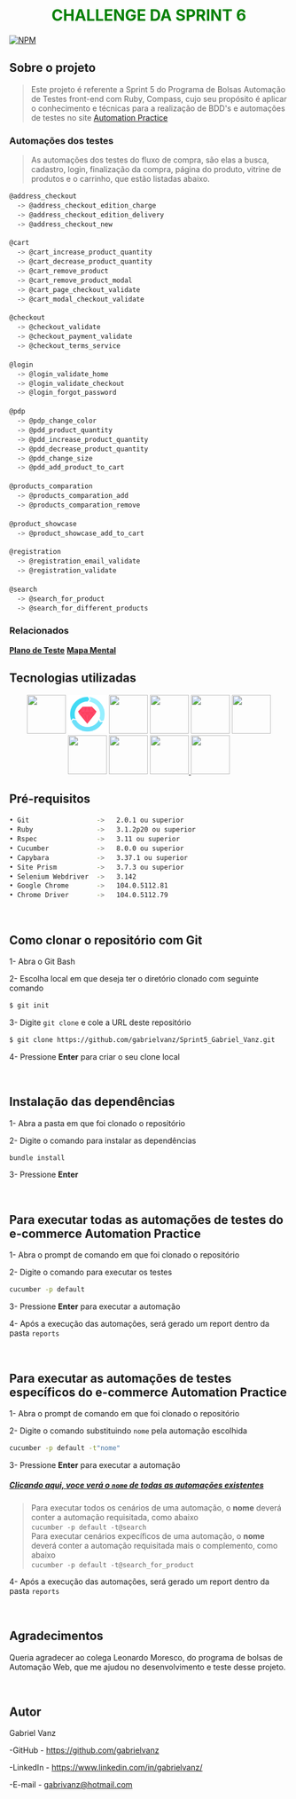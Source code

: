 <h1 align="center" style="color: green">CHALLENGE DA SPRINT 6</h1>

[![NPM](https://img.shields.io/npm/l/react)](https://github.com/gabrielvanz/RealityStone_Gabriel_Compass/blob/develop/LICENSE)

<h2>Sobre o projeto</h2>

> Este projeto é referente a Sprint 5 do Programa de Bolsas Automação de Testes front-end com Ruby, Compass, cujo seu propósito é aplicar o conhecimento e técnicas para a realização de BDD's e automações de testes no site <a href="http://automationpractice.com/">Automation Practice</a>

<h3 name="topo">Automações dos testes</h3>

>As automações dos testes do fluxo de compra, são elas a busca, cadastro, login, finalização da compra, página do produto, vitrine de produtos e o carrinho, que estão listadas abaixo.

```bash
@address_checkout
  -> @address_checkout_edition_charge
  -> @address_checkout_edition_delivery
  -> @address_checkout_new

@cart
  -> @cart_increase_product_quantity
  -> @cart_decrease_product_quantity
  -> @cart_remove_product
  -> @cart_remove_product_modal
  -> @cart_page_checkout_validate
  -> @cart_modal_checkout_validate

@checkout
  -> @checkout_validate
  -> @checkout_payment_validate
  -> @checkout_terms_service

@login
  -> @login_validate_home
  -> @login_validate_checkout
  -> @login_forgot_password

@pdp
  -> @pdp_change_color
  -> @pdd_product_quantity
  -> @pdd_increase_product_quantity
  -> @pdd_decrease_product_quantity
  -> @pdd_change_size
  -> @pdd_add_product_to_cart

@products_comparation
  -> @products_comparation_add
  -> @products_comparation_remove

@product_showcase
  -> @product_showcase_add_to_cart
  
@registration
  -> @registration_email_validate
  -> @registration_validate

@search
  -> @search_for_product
  -> @search_for_different_products

```

<h3>Relacionados</h3>

**<a href="#">Plano de Teste</a>**
**<a href="#">Mapa Mental</a>**

<h2>Tecnologias utilizadas</h2>

<p align="center" color=""><a href="https://www.ruby-lang.org/pt/" title="Ruby"><img height="70" width="70" src="https://img.icons8.com/color/344/ruby-programming-language.png"></a>
<a href="https://rspec.info/" title="Rspec"><img height="70" width="70" src=https://github.com/ypek/teste-/raw/main/logo%20rspec.png></a>
<a href="https://cucumber.io/" title="Cucumber"> <img height="70" width="70" src="https://cdn.jsdelivr.net/gh/devicons/devicon/icons/cucumber/cucumber-plain.svg"></a>
<a href="https://github.com/site-prism" title="Site Prism"> <img height="70" width="70" src="https://avatars.githubusercontent.com/u/51700553?s=200&v=4"></a>
<a href="https://github.com/teamcapybara" title="Capybara"> <img height="70" width="70" src="https://avatars.githubusercontent.com/u/23465623?s=200&v=4"></a>
<a href="https://www.selenium.dev/" title="Selenium"> <img height="70" width="70" src="https://avatars0.githubusercontent.com/u/983927?v=3&s=400"></a>
<a href="https://www.xmind.app/" title="X-Mind"> <img height="70" width="70" src="https://i.pinimg.com/280x280_RS/a8/59/73/a859733a7ab0bf26117fc73cb27b7112.jpg"></a>
<a href="https://code.visualstudio.com/" title="Visual Studio Code"><img height="70" width="70" src="https://img.icons8.com/color/344/visual-studio-code-2019.png"></a>
<a href="https://git-scm.com/" title="Git"><img height="70" width="70" src="https://camo.githubusercontent.com/fbfcb9e3dc648adc93bef37c718db16c52f617ad055a26de6dc3c21865c3321d/68747470733a2f2f7777772e766563746f726c6f676f2e7a6f6e652f6c6f676f732f6769742d73636d2f6769742d73636d2d69636f6e2e737667"> </a>
<a href="https://github.com/" title="GitHub"> <img height="70" width="70" src="https://cdn-icons-png.flaticon.com/512/25/25231.png"></a></p> 



<h2>Pré-requisitos</h2>

```bash
• Git                 ->   2.0.1 ou superior
• Ruby                ->   3.1.2p20 ou superior
• Rspec               ->   3.11 ou superior
• Cucumber            ->   8.0.0 ou superior
• Capybara            ->   3.37.1 ou superior
• Site Prism          ->   3.7.3 ou superior
• Selenium Webdriver  ->   3.142
• Google Chrome       ->   104.0.5112.81
• Chrome Driver       ->   104.0.5112.79
```
<br>

<h2>Como clonar o repositório com Git</h2>
1- Abra o Git Bash

2- Escolha local em que deseja ter o diretório clonado com seguinte comando

```bash
$ git init
```

3- Digite ```git clone``` e cole a URL deste repositório

```bash
$ git clone https://github.com/gabrielvanz/Sprint5_Gabriel_Vanz.git
```

4- Pressione **Enter** para criar o seu clone local

<br>

<h2>Instalação das dependências</h2>

1- Abra a pasta em que foi clonado o repositório

2- Digite o comando para instalar as dependências

```bash
bundle install
```
3- Pressione **Enter**

<br>

<h2>Para executar todas as automações de testes do e-commerce Automation Practice</h2>

1- Abra o prompt de comando em que foi clonado o repositório

2- Digite o comando para executar os testes

```bash
cucumber -p default
```

3- Pressione **Enter** para executar a automação

4- Após a execução das automações, será gerado um report dentro da pasta ```reports```

<br>

<h2>Para executar as automações de testes específicos do e-commerce Automation Practice</h2>

1- Abra o prompt de comando em que foi clonado o repositório

2- Digite o comando substituindo ```nome``` pela automação escolhida

```bash
cucumber -p default -t"nome"
```

3- Pressione **Enter** para executar a automação

<a href="#topo"><h5>Clicando aqui, voce verá o `nome` de todas as automações existentes</h5></a>

> Para executar todos os cenários de uma automação, o **nome** deverá conter a automação requisitada, como abaixo<br>
> ```cucumber -p default -t@search```<br>
> Para executar cenários expecíficos de uma automação, o **nome** deverá conter a automação requisitada mais o complemento, como abaixo<br>
> ```cucumber -p default -t@search_for_product```

4- Após a execução das automações, será gerado um report dentro da pasta ```reports```

<br>

<h2>Agradecimentos</h2>

<p>Queria agradecer ao colega Leonardo Moresco, do programa de bolsas de Automação Web, que me ajudou no desenvolvimento e teste desse projeto.</p>
  
<br>

<h2>Autor</h2>

<p>Gabriel Vanz</p>


-GitHub - https://github.com/gabrielvanz

-LinkedIn - https://www.linkedin.com/in/gabrielvanz/

-E-mail - gabrivanz@hotmail.com
